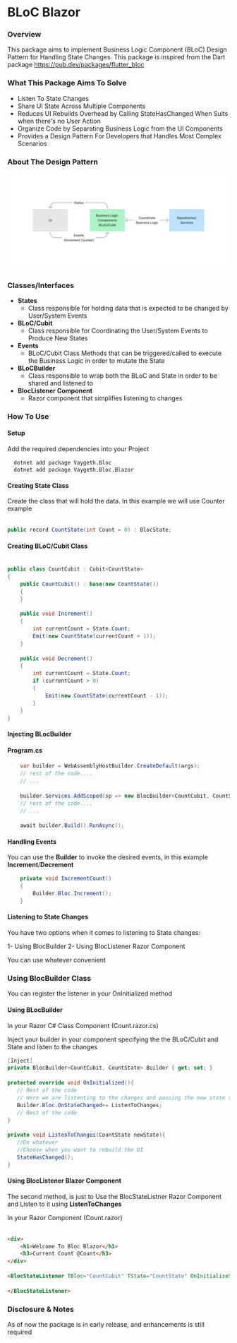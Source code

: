 # BLoC Blazor

### Overview

This package aims to implement Business Logic Component (BLoC) Design Pattern for Handling State Changes. This package
is inspired from the Dart package https://pub.dev/packages/flutter_bloc

### What This Package Aims To Solve

* Listen To State Changes
* Share UI State Across Multiple Components
* Reduces UI Rebuilds Overhead by Calling StateHasChanged When Suits when there's no User Action
* Organize Code by Separating Business Logic from the UI Components
* Provides a Design Pattern For Developers that Handles Most Complex Scenarios

### About The Design Pattern

![](Bloc.Blazor.Example/Architecture.png)

### Classes/Interfaces

* **States**
    * Class responsible for holding data that is expected to be changed by User/System Events
* **BLoC/Cubit**
    * Class responsible for Coordinating the User/System Events to Produce New States
* **Events**
    * BLoC/Cubit Class Methods that can be triggered/called to execute the Business Logic in order to mutate the State
* **BLoCBuilder**
    * Class responsible to wrap both the BLoC and State in order to be shared and listened to
* **BlocListener Component**
    * Razor component that simplifies listening to changes

### How To Use

#### Setup
Add the required dependencies into your Project
```
  dotnet add package Vaygeth.Bloc
  dotnet add package Vaygeth.Bloc.Blazor
```

#### Creating State Class
Create the class that will hold the data. In this example we will use Counter example
```csharp

public record CountState(int Count = 0) : BlocState;

```

#### Creating BLoC/Cubit Class

```csharp

public class CountCubit : Cubit<CountState>
{
    public CountCubit() : base(new CountState())
    {
    }

    public void Increment()
    {
        int currentCount = State.Count;
        Emit(new CountState(currentCount + 1));
    }

    public void Decrement()
    {
        int currentCount = State.Count;
        if (currentCount > 0)
        {
            Emit(new CountState(currentCount - 1));
        }
    }
}

```

#### Injecting BLocBuilder

#### Program.cs
```csharp
    var builder = WebAssemblyHostBuilder.CreateDefault(args);
    // rest of the code....
    // ...

    builder.Services.AddScoped(sp => new BlocBuilder<CountCubit, CountState>(new CountCubit()));
    // rest of the code....
    // ...

    await builder.Build().RunAsync();
```

#### Handling Events
You can use the **Builder** to invoke the desired events, in this example **Increment**/**Decrement**

```csharp
    private void IncrementCount()
    {
        Builder.Bloc.Increment();
    }
```

#### Listening to State Changes

You have two options when it comes to listening to State changes:

1- Using BlocBuilder
2- Using BlocListener Razor Component

You can use whatever convenient

### Using BlocBuilder Class
You can register the listener in your OnInitialized method
#### Using BLocBuilder
In your Razor C# Class Component (Count.razor.cs)

Inject your builder in your component specifying the the BLoC/Cubit and State and listen to the changes

```csharp
[Inject]
private BlocBuilder<CountCubit, CountState> Builder { get; set; }

protected override void OnInitialized(){
   // Rest of the code
   // Here we are listenting to the changes and passing the new state to our listner method **ListenToChanges** 
   Builder.Bloc.OnStateChanged+= ListenToChanges;
   // Rest of the code
}

private void ListenToChanges(CountState newState){
   //Do whatever
   //Choose when you want to rebuild the UI
   StateHasChanged();
}

```


#### Using BlocListener Blazor Component
The second method, is just to Use the BlocStateListner Razor Component and Listen to it using **ListenToChanges**

In your Razor Component (Count.razor)
```html

<div>
    <h1>Welcome To Bloc Blazor</h1>
    <h3>Current Count @Count</h3>
</div>

<BlocStateListener TBloc="CountCubit" TState="CountState" OnInitializeState="ListenToChanges" OnStateChange="ListenToChanges">

</BlocStateListener>

```


### Disclosure & Notes

As of now the package is in early release, and enhancements is still required



